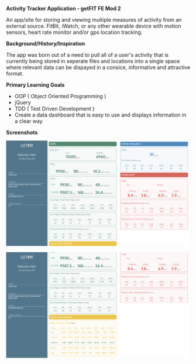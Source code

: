 **Activity Tracker Application - getFIT FE Mod 2**

An app/site for storing and viewing multiple measures of activity from an external source. FitBit, iWatch, or any
other wearable device with motion sensors, heart rate monitor and/or gps location tracking.

**Background/History/Inspiration**

The app was born out of a need to pull all of a user's activity that is currently being stored in seperate files and 
locations into a single space where relevant data can be dispayed in a consice, informative and attractive format.

**Primary Learning Goals**

 - OOP ( Object Oriented Programming )
 - jQuery
 - TDD ( Test Driven Development )
 - Create a data dashboard that is easy to use and displays information in a clear way
 
 
 **Screenshots**
 
 ![Desktop layout](https://github.com/hndfaw/activity-tracker-starter/blob/master/images/Screen%20Shot%202019-05-16%20at%209.07.38%20AM.png)
 
  ![Desktop layout](https://github.com/hndfaw/activity-tracker-starter/blob/master/images/Screen%20Shot%202019-05-16%20at%209.07.55%20AM.png)
